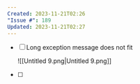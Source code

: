 ```yaml
---
Created: 2023-11-21T02:26
"Issue #": 189
Updated: 2023-11-21T02:27
---
```

- [ ] Long exception message does not fit
    
    ![[Untitled 9.png|Untitled 9.png]]
    
- [ ]